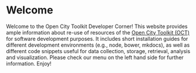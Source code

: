 # Welcome

Welcome to the Open City Toolkit Developer Corner! This website provides ample information about re-use of resources of the [Open City Toolkit (OCT)](http://giv-oct.uni-muenster.de/oct/) for software development purposes. It includes short installation guides for different development environments (e.g., node, bower, mkdocs), as well as different code snippets useful for data collection, storage, retrieval, analysis and visualization. Please check our menu on the left hand side for further information. Enjoy!


